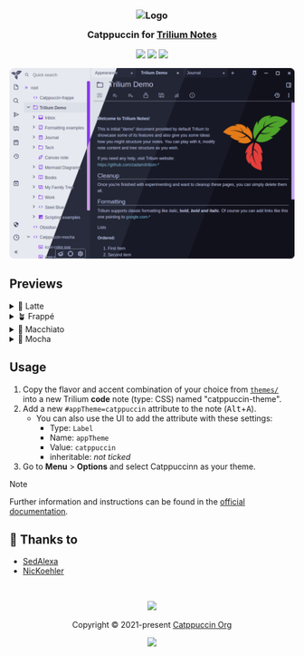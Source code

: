 ﻿<h3 align="center">
	<img src="https://raw.githubusercontent.com/catppuccin/catppuccin/main/assets/logos/exports/1544x1544_circle.png" width="100" alt="Logo"/><br/>
	<img src="https://raw.githubusercontent.com/catppuccin/catppuccin/main/assets/misc/transparent.png" height="30" width="0px"/>
	Catppuccin for <a href="https://github.com/zadam/trilium">Trilium Notes</a>
	<img src="https://raw.githubusercontent.com/catppuccin/catppuccin/main/assets/misc/transparent.png" height="30" width="0px"/>
</h3>

<p align="center">
	<a href="https://github.com/catppuccin/trilium-notes/stargazers"><img src="https://img.shields.io/github/stars/catppuccin/trilium-notes?colorA=363a4f&colorB=b7bdf8&style=for-the-badge"></a>
	<a href="https://github.com/catppuccin/trilium-notes/issues"><img src="https://img.shields.io/github/issues/catppuccin/trilium-notes?colorA=363a4f&colorB=f5a97f&style=for-the-badge"></a>
	<a href="https://github.com/catppuccin/trilium-notes/contributors"><img src="https://img.shields.io/github/contributors/catppuccin/trilium-notes?colorA=363a4f&colorB=a6da95&style=for-the-badge"></a>
</p>

<p align="center">
	<img src="assets/preview.webp"/>
</p>

## Previews

<details>
<summary>🌻 Latte</summary>
<img src="assets/latte.webp"/>
</details>
<details>
<summary>🪴 Frappé</summary>
<img src="assets/frappe.webp"/>
</details>
<details>
<summary>🌺 Macchiato</summary>
<img src="assets/macchiato.webp"/>
</details>
<details>
<summary>🌿 Mocha</summary>
<img src="assets/mocha.webp"/>
</details>

## Usage

1. Copy the flavor and accent combination of your choice from [`themes/`](./themes/) into a new Trilium **code** note (type: CSS) named "catppuccin-theme".
2. Add a new `#appTheme=catppuccin` attribute to the note (<kbd>Alt</kbd>+<kbd>A</kbd>).
   - You can also use the UI to add the attribute with these settings:
     - Type: `Label`
     - Name: `appTheme`
     - Value: `catppuccin`
     - inheritable: _not ticked_
3. Go to **Menu** > **Options** and select Catppuccinn as your theme.

> [!NOTE]
> Further information and instructions can be found in the [official documentation](https://github.com/zadam/trilium/wiki/Themes).

## 💝 Thanks to

- [SedAlexa](https://github.com/SadAlexa)
- [NicKoehler](https://github.com/NicKoehler)

&nbsp;

<p align="center">
	<img src="https://raw.githubusercontent.com/catppuccin/catppuccin/main/assets/footers/gray0_ctp_on_line.svg?sanitize=true" />
</p>

<p align="center">
	Copyright &copy; 2021-present <a href="https://github.com/catppuccin" target="_blank">Catppuccin Org</a>
</p>

<p align="center">
	<a href="https://github.com/catppuccin/catppuccin/blob/main/LICENSE"><img src="https://img.shields.io/static/v1.svg?style=for-the-badge&label=License&message=MIT&logoColor=d9e0ee&colorA=363a4f&colorB=b7bdf8"/></a>
</p>
